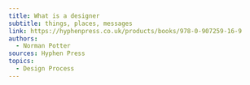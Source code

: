 ```yaml
---
title: What is a designer
subtitle: things, places, messages
link: https://hyphenpress.co.uk/products/books/978-0-907259-16-9
authors:
  - Norman Potter
sources: Hyphen Press
topics:
  - Design Process
---
```

